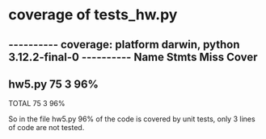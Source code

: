 # coverage of tests_hw.py 
---------- coverage: platform darwin, python 3.12.2-final-0 ----------
Name     Stmts   Miss  Cover
----------------------------
hw5.py      75      3    96%
----------------------------
TOTAL       75      3    96%

So in the file hw5.py 96% of the code is covered by unit tests, only 3 lines of code
are not tested.